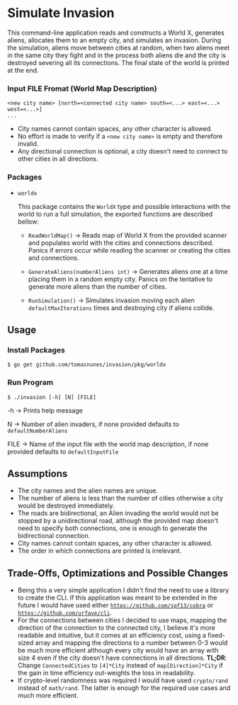 # Simulate Invasion

This command-line application reads and constructs a World X, generates aliens, allocates them to an empty city,
and simulates an invasion. During the simulation, aliens move between cities at random, when two aliens meet in
the same city they fight and in the process both aliens die and the city is destroyed severing all its connections.
The final state of the world is printed at the end.

### Input FILE Fromat (World Map Description)

```text
<new city name> [north=<connected city name> south=<...> east=<...> west=<...>]
...
```

- City names cannot contain spaces, any other character is allowed.
- No effort is made to verify if a `<new city name>` is empty and therefore invalid.
- Any directional connection is optional, a city doesn't need to connect to other cities in all directions.

### Packages

- `worldx`

    This package contains the `WorldX` type and possible interactions with the world to run a full simulation,
    the exported functions are described bellow:
    - `ReadWorldMap()` → Reads map of World X from the provided scanner and populates world with the cities and
    connections described. Panics if errors occur while reading the scanner or creating the cities and connections.

    - `GenerateAliens(numberAliens int)` → Generates aliens one at a time placing them in a random empty city.
    Panics on the tentative to generate more aliens than the number of cities.

    - `RunSimulation()` → Simulates invasion moving each alien `defaultMaxIterations` times and destroying city if
    aliens collide.

## Usage

### Install Packages

```shell script
$ go get github.com/tomasnunes/invasion/pkg/worldx
```

### Run Program

```shell script
$ ./invasion [-h] [N] [FILE]
```

-h → Prints help message

N → Number of alien invaders, if none provided defaults to `defaultNumberAliens`

FILE → Name of the input file with the world map description, if none provided defaults to `defaultInputFile`

## Assumptions

- The city names and the alien names are unique.
- The number of aliens is less than the number of cities otherwise a city would be destroyed immediately.
- The roads are bidirectional, an Alien invading the world would not be stopped by a unidirectional road, although
the provided map doesn't need to specify both connections, one is enough to generate the bidirectional connection.
- City names cannot contain spaces, any other character is allowed.
- The order in which connections are printed is irrelevant.

## Trade-Offs, Optimizations and Possible Changes

- Being this a very simple application I didn't find the need to use a library to create the CLI.
If this application was meant to be extended in the future I would have used either 
[`https://github.com/spf13/cobra`](https://github.com/spf13/cobra) or
[`https://github.com/urfave/cli`](https://github.com/urfave/cli).
- For the connections between cities I decided to use maps, mapping the direction of the connection
to the connected city, I believe it's more readable and intuitive, but it comes at an efficiency cost, 
using a fixed-sized array and mapping the directions to a number between 0-3 would be much more efficient
although every city would have an array with size 4 even if the city doesn't have connections in all directions.
**TL;DR**: Change `ConnectedCities` to `[4]*City` instead of `map[Direction]*City` if the gain in time efficiency 
out-weights the loss in readability.
- If crypto-level randomness was required I would have used `crypto/rand` instead of `math/rand`.
The latter is enough for the required use cases and much more efficient.
